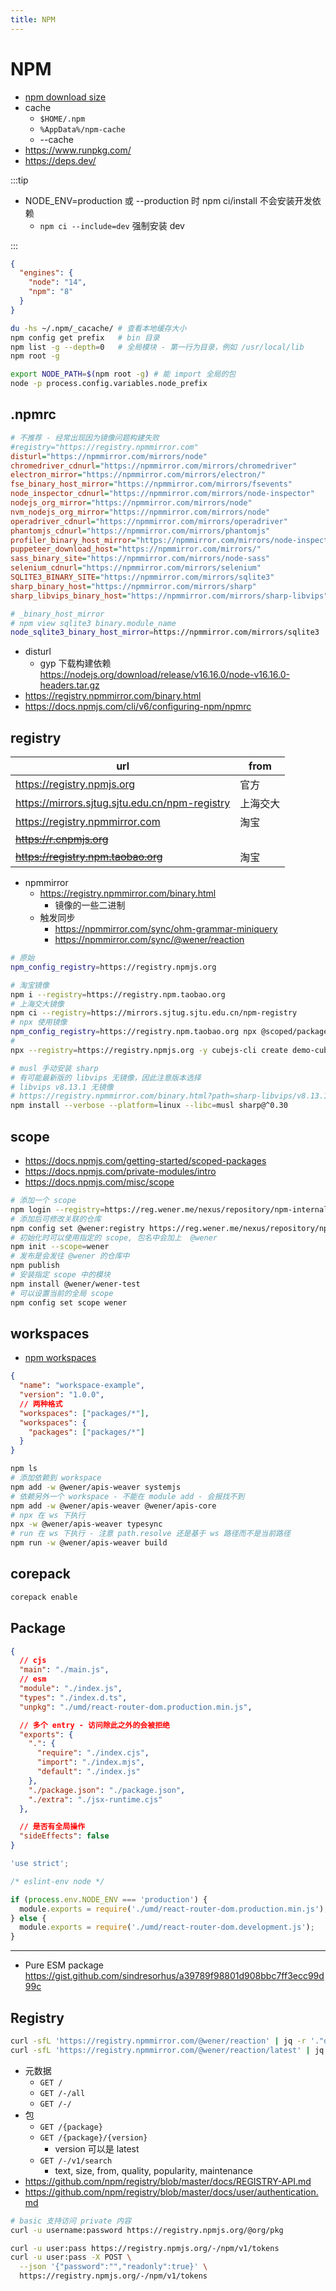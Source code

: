 ```yaml
---
title: NPM
---
```


# NPM

- [npm download size](https://arve0.github.io/npm-download-size/)
- cache
  - `$HOME/.npm`
  - `%AppData%/npm-cache`
  - --cache
- https://www.runpkg.com/
- https://deps.dev/

:::tip

- NODE_ENV=production 或 --production 时 npm ci/install 不会安装开发依赖
  - `npm ci --include=dev` 强制安装 dev

:::

```json title="建议限定版本"
{
  "engines": {
    "node": "14",
    "npm": "8"
  }
}
```

```bash
du -hs ~/.npm/_cacache/ # 查看本地缓存大小
npm config get prefix   # bin 目录
npm list -g --depth=0   # 全局模块 - 第一行为目录，例如 /usr/local/lib
npm root -g

export NODE_PATH=$(npm root -g) # 能 import 全局的包
node -p process.config.variables.node_prefix
```

## .npmrc

```ini
# 不推荐 - 经常出现因为镜像问题构建失败
#registry="https://registry.npmmirror.com"
disturl="https://npmmirror.com/mirrors/node"
chromedriver_cdnurl="https://npmmirror.com/mirrors/chromedriver"
electron_mirror="https://npmmirror.com/mirrors/electron/"
fse_binary_host_mirror="https://npmmirror.com/mirrors/fsevents"
node_inspector_cdnurl="https://npmmirror.com/mirrors/node-inspector"
nodejs_org_mirror="https://npmmirror.com/mirrors/node"
nvm_nodejs_org_mirror="https://npmmirror.com/mirrors/node"
operadriver_cdnurl="https://npmmirror.com/mirrors/operadriver"
phantomjs_cdnurl="https://npmmirror.com/mirrors/phantomjs"
profiler_binary_host_mirror="https://npmmirror.com/mirrors/node-inspector/"
puppeteer_download_host="https://npmmirror.com/mirrors/"
sass_binary_site="https://npmmirror.com/mirrors/node-sass"
selenium_cdnurl="https://npmmirror.com/mirrors/selenium"
SQLITE3_BINARY_SITE="https://npmmirror.com/mirrors/sqlite3"
sharp_binary_host="https://npmmirror.com/mirrors/sharp"
sharp_libvips_binary_host="https://npmmirror.com/mirrors/sharp-libvips"
```

```bash
# _binary_host_mirror
# npm view sqlite3 binary.module_name
node_sqlite3_binary_host_mirror=https://npmmirror.com/mirrors/sqlite3
```

- disturl
  - gyp 下载构建依赖 https://nodejs.org/download/release/v16.16.0/node-v16.16.0-headers.tar.gz
- https://registry.npmmirror.com/binary.html
- https://docs.npmjs.com/cli/v6/configuring-npm/npmrc

## registry

| url                                            | from     |
| ---------------------------------------------- | -------- |
| https://registry.npmjs.org                     | 官方     |
| https://mirrors.sjtug.sjtu.edu.cn/npm-registry | 上海交大 |
| https://registry.npmmirror.com                 | 淘宝     |
| ~~https://r.cnpmjs.org~~                       |
| ~~https://registry.npm.taobao.org~~            | 淘宝     |

- npmmirror
  - https://registry.npmmirror.com/binary.html
    - 镜像的一些二进制
  - 触发同步
    - https://npmmirror.com/sync/ohm-grammar-miniquery
    - https://npmmirror.com/sync/@wener/reaction

```bash
# 原始
npm_config_registry=https://registry.npmjs.org

# 淘宝镜像
npm i --registry=https://registry.npm.taobao.org
# 上海交大镜像
npm ci --registry=https://mirrors.sjtug.sjtu.edu.cn/npm-registry
# npx 使用镜像
npm_config_registry=https://registry.npm.taobao.org npx @scoped/package
#
npx --registry=https://registry.npmjs.org -y cubejs-cli create demo-cube -d postgres

# musl 手动安装 sharp
# 有可能最新版的 libvips 无镜像，因此注意版本选择
# libvips v8.13.1 无镜像
# https://registry.npmmirror.com/binary.html?path=sharp-libvips/v8.13.1/
npm install --verbose --platform=linux --libc=musl sharp@^0.30
```

## scope

- https://docs.npmjs.com/getting-started/scoped-packages
- https://docs.npmjs.com/private-modules/intro
- https://docs.npmjs.com/misc/scope

```bash
# 添加一个 scope
npm login --registry=https://reg.wener.me/nexus/repository/npm-internal/ --scope=@wener
# 添加后可修改关联的仓库
npm config set @wener:registry https://reg.wener.me/nexus/repository/npm-internal/
# 初始化时可以使用指定的 scope, 包名中会加上  @wener
npm init --scope=wener
# 发布是会发往 @wener 的仓库中
npm publish
# 安装指定 scope 中的模块
npm install @wener/wener-test
# 可以设置当前的全局 scope
npm config set scope wener
```

## workspaces

- [npm workspaces](https://github.com/npm/rfcs/blob/latest/implemented/0026-workspaces.md)

```json
{
  "name": "workspace-example",
  "version": "1.0.0",
  // 两种格式
  "workspaces": ["packages/*"],
  "workspaces": {
    "packages": ["packages/*"]
  }
}
```

```bash
npm ls
# 添加依赖到 workspace
npm add -w @wener/apis-weaver systemjs
# 依赖另外一个 workspace - 不能在 module add - 会报找不到
npm add -w @wener/apis-weaver @wener/apis-core
# npx 在 ws 下执行
npx -w @wener/apis-weaver typesync
# run 在 ws 下执行 - 注意 path.resolve 还是基于 ws 路径而不是当前路径
npm run -w @wener/apis-weaver build
```

## corepack

```bash
corepack enable
```

## Package

```json title="package.json"
{
  // cjs
  "main": "./main.js",
  // esm
  "module": "./index.js",
  "types": "./index.d.ts",
  "unpkg": "./umd/react-router-dom.production.min.js",

  // 多个 entry - 访问除此之外的会被拒绝
  "exports": {
    ".": {
      "require": "./index.cjs",
      "import": "./index.mjs",
      "default": "./index.js"
    },
    "./package.json": "./package.json",
    "./extra": "./jsx-runtime.cjs"
  },

  // 是否有全局操作
  "sideEffects": false
}
```

```js title="main.js"
'use strict';

/* eslint-env node */

if (process.env.NODE_ENV === 'production') {
  module.exports = require('./umd/react-router-dom.production.min.js');
} else {
  module.exports = require('./umd/react-router-dom.development.js');
}
```

---

- Pure ESM package
  https://gist.github.com/sindresorhus/a39789f98801d908bbc7ff3ecc99d99c

## Registry

```bash
curl -sfL 'https://registry.npmmirror.com/@wener/reaction' | jq -r '."dist-tags".latest'
curl -sfL 'https://registry.npmmirror.com/@wener/reaction/latest' | jq -r '.version'
```

- 元数据
  - `GET /`
  - `GET /-/all`
  - `GET /-/`
- 包
  - `GET /{package}`
  - `GET /{package}/{version}`
    - version 可以是 latest
  - `GET /-/v1/search`
    - text, size, from, quality, popularity, maintenance
- https://github.com/npm/registry/blob/master/docs/REGISTRY-API.md
- https://github.com/npm/registry/blob/master/docs/user/authentication.md

```bash
# basic 支持访问 private 内容
curl -u username:password https://registry.npmjs.org/@org/pkg

curl -u user:pass https://registry.npmjs.org/-/npm/v1/tokens
curl -u user:pass -X POST \
  --json '{"password":"","readonly":true}' \
  https://registry.npmjs.org/-/npm/v1/tokens
```
